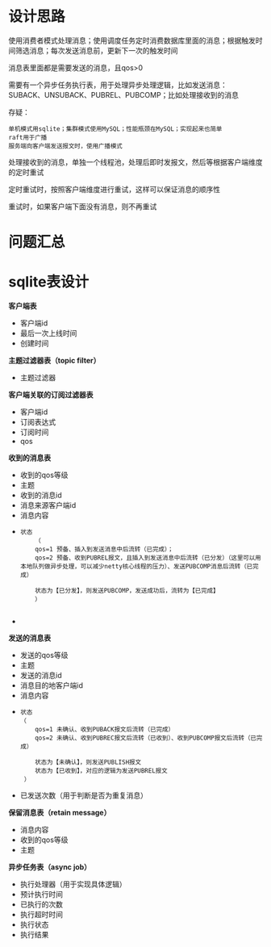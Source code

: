 # 设计思路
使用消费者模式处理消息；使用调度任务定时消费数据库里面的消息；根据触发时间筛选消息；每次发送消息前，更新下一次的触发时间

消息表里面都是需要发送的消息，且qos>0

需要有一个异步任务执行表，用于处理异步处理逻辑，比如发送消息：SUBACK、UNSUBACK、PUBREL、PUBCOMP；比如处理接收到的消息


存疑：

    单机模式用sqlite；集群模式使用MySQL；性能瓶颈在MySQL；实现起来也简单
    raft用于广播
    服务端向客户端发送报文时，使用广播模式

处理接收到的消息，单独一个线程池，处理后即时发报文，然后等根据客户端维度的定时重试
    
定时重试时，按照客户端维度进行重试，这样可以保证消息的顺序性

重试时，如果客户端下面没有消息，则不再重试


# 问题汇总


# sqlite表设计
**客户端表**
- 客户端id
- 最后一次上线时间
- 创建时间

**主题过滤器表（topic filter）**
- 主题过滤器

**客户端关联的订阅过滤器表**
- 客户端id
- 订阅表达式
- 订阅时间
- qos

**收到的消息表**
- 收到的qos等级
- 主题
- 收到的消息id
- 消息来源客户端id
- 消息内容
- ``` 
  状态
      （
      qos=1 预备、插入到发送消息中后流转（已完成）；
      qos=2 预备、收到PUBREL报文，且插入到发送消息中后流转（已分发）（这里可以用本地队列做异步处理，可以减少netty核心线程的压力）、发送PUBCOMP消息后流转（已完成）
      
      状态为【已分发】，则发送PUBCOMP，发送成功后，流转为【已完成】
      ）
 
  ```
- 

**发送的消息表**
- 发送的qos等级
- 主题
- 发送的消息id
- 消息目的地客户端id
- 消息内容
- ```
  状态
  （
      qos=1 未确认、收到PUBACK报文后流转（已完成）
      qos=2 未确认、收到PUBREC报文后流转（已收到）、收到PUBCOMP报文后流转（已完成）
      
      状态为【未确认】，则发送PUBLISH报文
      状态为【已收到】，对应的逻辑为发送PUBREL报文
   ）
   ```
- 已发送次数（用于判断是否为重复消息）

**保留消息表（retain message）**
- 消息内容
- 收到的qos等级
- 主题

**异步任务表（async job）**
- 执行处理器（用于实现具体逻辑）
- 预计执行时间
- 已执行的次数
- 执行超时时间
- 执行状态
- 执行结果